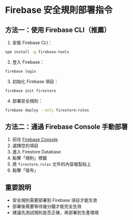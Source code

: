 # Firebase 安全規則部署指令

## 方法一：使用 Firebase CLI（推薦）

1. 安裝 Firebase CLI：
```bash
npm install -g firebase-tools
```

2. 登入 Firebase：
```bash
firebase login
```

3. 初始化 Firebase 項目：
```bash
firebase init firestore
```

4. 部署安全規則：
```bash
firebase deploy --only firestore:rules
```

## 方法二：通過 Firebase Console 手動部署

1. 前往 [Firebase Console](https://console.firebase.google.com/)
2. 選擇您的項目
3. 進入 Firestore Database
4. 點擊「規則」標籤
5. 將 `firestore.rules` 文件的內容複製貼上
6. 點擊「發布」

## 重要說明

- 安全規則需要部署到 Firebase 項目才能生效
- 部署後需要等待幾分鐘才能完全生效
- 建議先測試規則是否正確，再部署到生產環境
